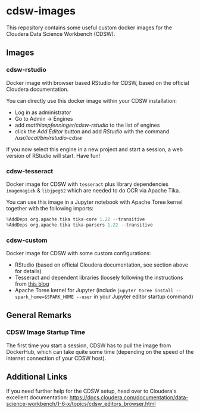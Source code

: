 # cdsw-images

This repository contains some useful custom docker images for the Cloudera Data Science Workbench (CDSW).

## Images

### cdsw-rstudio

Docker image with browser based RStudio for CDSW, based on the official Cloudera documentation.

You can directly use this docker image within your CDSW installation:
- Log in as administrator
- Go to Admin -> Engines
- add _matthiaspfenninger/cdsw-rstudio_ to the list of engines
- click the _Add Editor_ button and add _RStudio_ with the command _/usr/local/bin/rstudio-cdsw_

If you now select this engine in a new project and start a session, a web version of RStudio will start. Have fun!

### cdsw-tesseract

Docker image for CDSW with `tesseract` plus library dependencies `imagemagick` & `libjpeg62` which are needed to do OCR via Apache Tika.

You can use this image in a Jupyter notebook with Apache Toree kernel together with the following imports:
```scala
%AddDeps org.apache.tika tika-core 1.22 --transitive
%AddDeps org.apache.tika tika-parsers 1.22 --transitive
```

### cdsw-custom

Docker image for CDSW with some custom configurations:
- RStudio (based on official Cloudera documentation, see section above for details)
- Tesseract and dependent libraries (loosely following the instructions from [this blog](https://orionfoysal.github.io/Installing-Tesseract4.0/)
- Apache Toree kernel for Jupyter (include `jupyter toree install --spark_home=$SPARK_HOME --user` in your Jupyter editor startup command)

## General Remarks

### CDSW Image Startup Time 

The first time you start a session, CDSW has to pull the image from DockerHub, which can take quite some time (depending on the speed of the internet connection of your CDSW host).

## Additional Links

If you need further help for the CDSW setup, head over to Cloudera's excellent documentation: https://docs.cloudera.com/documentation/data-science-workbench/1-6-x/topics/cdsw_editors_browser.html
